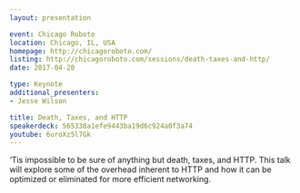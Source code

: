 ```yaml
---
layout: presentation

event: Chicago Roboto
location: Chicago, IL, USA
homepage: http://chicagoroboto.com/
listing: http://chicagoroboto.com/sessions/death-taxes-and-http/
date: 2017-04-20

type: Keynote
additional_presenters:
- Jesse Wilson

title: Death, Taxes, and HTTP
speakerdeck: 565338a1efe9443ba19d6c924a0f3a74
youtube: 6uroXz5l7Gk
---
```


‘Tis impossible to be sure of anything but death, taxes, and HTTP. This talk will explore some of the overhead inherent to HTTP and how it can be optimized or eliminated for more efficient networking.
